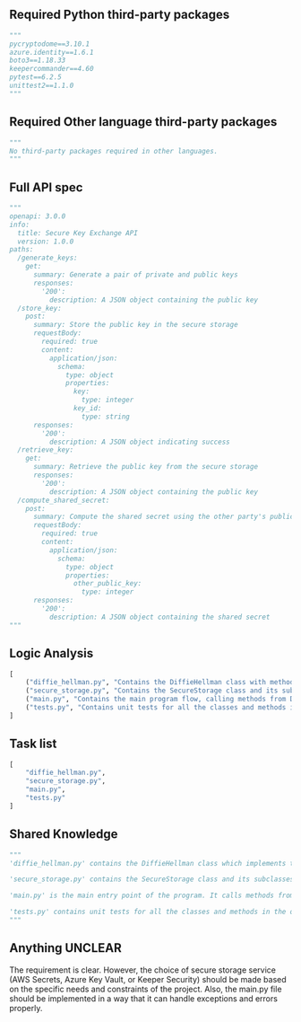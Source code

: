 ## Required Python third-party packages
```python
"""
pycryptodome==3.10.1
azure.identity==1.6.1
boto3==1.18.33
keepercommander==4.60
pytest==6.2.5
unittest2==1.1.0
"""
```

## Required Other language third-party packages
```python
"""
No third-party packages required in other languages.
"""
```

## Full API spec
```python
"""
openapi: 3.0.0
info:
  title: Secure Key Exchange API
  version: 1.0.0
paths:
  /generate_keys:
    get:
      summary: Generate a pair of private and public keys
      responses:
        '200':
          description: A JSON object containing the public key
  /store_key:
    post:
      summary: Store the public key in the secure storage
      requestBody:
        required: true
        content:
          application/json:
            schema:
              type: object
              properties:
                key:
                  type: integer
                key_id:
                  type: string
      responses:
        '200':
          description: A JSON object indicating success
  /retrieve_key:
    get:
      summary: Retrieve the public key from the secure storage
      responses:
        '200':
          description: A JSON object containing the public key
  /compute_shared_secret:
    post:
      summary: Compute the shared secret using the other party's public key
      requestBody:
        required: true
        content:
          application/json:
            schema:
              type: object
              properties:
                other_public_key:
                  type: integer
      responses:
        '200':
          description: A JSON object containing the shared secret
"""
```

## Logic Analysis
```python
[
    ("diffie_hellman.py", "Contains the DiffieHellman class with methods generate_keys() and compute_shared_secret(other_public_key)"),
    ("secure_storage.py", "Contains the SecureStorage class and its subclasses AzureKeyVault, AWSSecrets, and KeeperSecurity with methods store_key(key, key_id) and retrieve_key(key_id)"),
    ("main.py", "Contains the main program flow, calling methods from DiffieHellman and SecureStorage classes"),
    ("tests.py", "Contains unit tests for all the classes and methods in the other files")
]
```

## Task list
```python
[
    "diffie_hellman.py",
    "secure_storage.py",
    "main.py",
    "tests.py"
]
```

## Shared Knowledge
```python
"""
'diffie_hellman.py' contains the DiffieHellman class which implements the Diffie-Hellman key exchange protocol. It has two methods: generate_keys() which generates a pair of private and public keys, and compute_shared_secret(other_public_key) which computes the shared secret using the other party's public key.

'secure_storage.py' contains the SecureStorage class and its subclasses AzureKeyVault, AWSSecrets, and KeeperSecurity. These classes are responsible for storing and retrieving keys from their respective secure storage services.

'main.py' is the main entry point of the program. It calls methods from the DiffieHellman and SecureStorage classes to implement the secure key exchange process.

'tests.py' contains unit tests for all the classes and methods in the other files. It uses the pytest and unittest libraries for testing.
"""
```

## Anything UNCLEAR
The requirement is clear. However, the choice of secure storage service (AWS Secrets, Azure Key Vault, or Keeper Security) should be made based on the specific needs and constraints of the project. Also, the main.py file should be implemented in a way that it can handle exceptions and errors properly.
